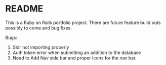 # README
This is a Ruby on Rails portfolio project. There are future feature build outs possibly to come and bug fixes. 

Bugs:
1. Sidr not importing properly
2. Auth token error when submitting an addition to the database
3. Need to Add Nav side bar and proper Icons for the nav bar.